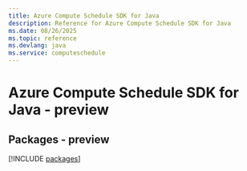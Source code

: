 ```yaml
---
title: Azure Compute Schedule SDK for Java
description: Reference for Azure Compute Schedule SDK for Java
ms.date: 08/26/2025
ms.topic: reference
ms.devlang: java
ms.service: computeschedule
---
```

# Azure Compute Schedule SDK for Java - preview
## Packages - preview
[!INCLUDE [packages](compute-schedule-index.md)]